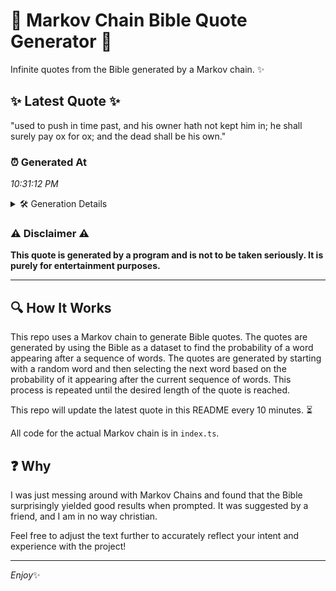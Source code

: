 # 📖 Markov Chain Bible Quote Generator 📖

Infinite quotes from the Bible generated by a Markov chain. ✨

## ✨ Latest Quote ✨
"used to push in time past, and his owner hath not kept him in; he shall surely pay ox for ox; and the dead shall be his own."

### ⏰ Generated At
*10:31:12 PM*

<details>
    <summary>🛠️ Generation Details</summary>
    <p>
        <strong>🌱 Seed:</strong> used<br>
        <strong>🔄 Iterations:</strong> 27<br>
        <strong>📜 Context History:</strong><br>[ used ]: to<br>[ used, to ]: push<br>[ used, to, push ]: in<br>[ used, to, push, in ]: time<br>[ used, to, push, in, time ]: past,<br>[ used, to, push, in, time, past, ]: and<br>[ to, push, in, time, past,, and ]: his<br>[ push, in, time, past,, and, his ]: owner<br>[ in, time, past,, and, his, owner ]: hath<br>[ time, past,, and, his, owner, hath ]: not<br>[ past,, and, his, owner, hath, not ]: kept<br>[ and, his, owner, hath, not, kept ]: him<br>[ his, owner, hath, not, kept, him ]: in;<br>[ owner, hath, not, kept, him, in; ]: he<br>[ hath, not, kept, him, in;, he ]: shall<br>[ not, kept, him, in;, he, shall ]: surely<br>[ kept, him, in;, he, shall, surely ]: pay<br>[ him, in;, he, shall, surely, pay ]: ox<br>[ in;, he, shall, surely, pay, ox ]: for<br>[ he, shall, surely, pay, ox, for ]: ox;<br>[ shall, surely, pay, ox, for, ox; ]: and<br>[ surely, pay, ox, for, ox;, and ]: the<br>[ pay, ox, for, ox;, and, the ]: dead<br>[ ox, for, ox;, and, the, dead ]: shall<br>[ for, ox;, and, the, dead, shall ]: be<br>[ ox;, and, the, dead, shall, be ]: his<br>[ and, the, dead, shall, be, his ]: own.<br>
    </p>
</details>

### ⚠️ Disclaimer ⚠️
**This quote is generated by a program and is not to be taken seriously. It is purely for entertainment purposes.**

---

## 🔍 How It Works

This repo uses a Markov chain to generate Bible quotes. The quotes are generated by using the Bible as a dataset to find the probability of a word appearing after a sequence of words. The quotes are generated by starting with a random word and then selecting the next word based on the probability of it appearing after the current sequence of words. This process is repeated until the desired length of the quote is reached.

This repo will update the latest quote in this README every 10 minutes. ⏳

All code for the actual Markov chain is in `index.ts`.

## ❓ Why

I was just messing around with Markov Chains and found that the Bible surprisingly yielded good results when prompted. 
It was suggested by a friend, and I am in no way christian.

Feel free to adjust the text further to accurately reflect your intent and experience with the project!

---

*Enjoy*✨

